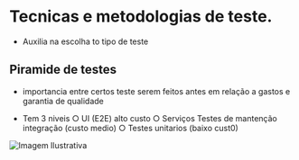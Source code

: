 # Tecnicas e metodologias de teste.

* Auxilia na escolha to tipo de teste

## Piramide de testes

* importancia entre certos teste serem feitos antes em relação a gastos e garantia de qualidade

*    Tem 3 niveis
      ○ UI (E2E) alto custo
      ○ Serviços Testes de mantenção integração (custo medio)
      ○ Testes unitarios  (baixo cust0)

![Imagem Ilustrativa](https://lh3.googleusercontent.com/proxy/_tB6vKiDBXOPhj7eo3JWE7Cxg9Tgb5zTcWN5iGAgIaG_IjsVtouHBAZqXAu4I280Plk6JT9UBRto5Z99-EuZjNM68JLNGYfAT381WpEq5gt9FhlNf4XIhSvThoyeTKT1k1hrynnVnUtM1rTl6YuYZCc)